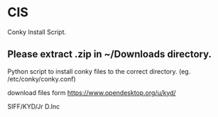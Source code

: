 # CIS

Conky Install Script.

## Please extract .zip in ~/Downloads directory.

Python script to install conky files to the correct directory. (eg.  /etc/conky/conky.conf)

download files form https://www.opendesktop.org/u/kyd/


SIFF/KYD/Jr D.Inc
